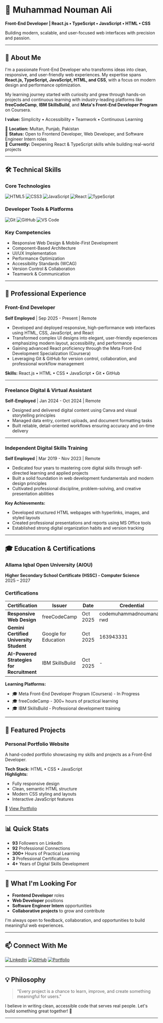# 👋 Muhammad Nouman Ali

**Front-End Developer | React.js • TypeScript • JavaScript • HTML • CSS**

Building modern, scalable, and user-focused web interfaces with precision and passion.

---

## 🌟 About Me

I'm a passionate Front-End Developer who transforms ideas into clean, responsive, and user-friendly web experiences. My expertise spans **React.js, TypeScript, JavaScript, HTML, and CSS**, with a focus on modern design and performance optimization.

My learning journey started with curiosity and grew through hands-on projects and continuous learning with industry-leading platforms like **freeCodeCamp**, **IBM SkillsBuild**, and **Meta's Front-End Developer Program** on Coursera.

**I value:** Simplicity • Accessibility • Teamwork • Continuous Learning

📍 **Location:** Multan, Punjab, Pakistan  
💼 **Status:** Open to Frontend Developer, Web Developer, and Software Engineer Intern roles  
🌱 **Currently:** Deepening React & TypeScript skills while building real-world projects

---

## 🛠️ Technical Skills

### Core Technologies
![HTML5](https://img.shields.io/badge/HTML5-E34C26?style=for-the-badge&logo=html5&logoColor=white)
![CSS3](https://img.shields.io/badge/CSS3-1572B6?style=for-the-badge&logo=css3&logoColor=white)
![JavaScript](https://img.shields.io/badge/JavaScript-F7DF1E?style=for-the-badge&logo=javascript&logoColor=black)
![React](https://img.shields.io/badge/React-61DAFB?style=for-the-badge&logo=react&logoColor=black)
![TypeScript](https://img.shields.io/badge/TypeScript-3178C6?style=for-the-badge&logo=typescript&logoColor=white)

### Developer Tools & Platforms
![Git](https://img.shields.io/badge/Git-F05032?style=for-the-badge&logo=git&logoColor=white)
![GitHub](https://img.shields.io/badge/GitHub-181717?style=for-the-badge&logo=github&logoColor=white)
![VS Code](https://img.shields.io/badge/VS%20Code-007ACC?style=for-the-badge&logo=visual-studio-code&logoColor=white)

### Key Competencies
- Responsive Web Design & Mobile-First Development
- Component-Based Architecture
- UI/UX Implementation
- Performance Optimization
- Accessibility Standards (WCAG)
- Version Control & Collaboration
- Teamwork & Communication

---

## 💼 Professional Experience

### **Front-End Developer**
**Self Employed** | Sep 2025 - Present | Remote

- Developed and deployed responsive, high-performance web interfaces using HTML, CSS, JavaScript, and React
- Transformed complex UI designs into elegant, user-friendly experiences emphasizing modern layout, accessibility, and performance
- Gaining advanced React proficiency through the Meta Front-End Development Specialization (Coursera)
- Leveraging Git & GitHub for version control, collaboration, and professional workflow management

**Skills:** React.js • HTML • CSS • JavaScript • Git • GitHub

---

### **Freelance Digital & Virtual Assistant**
**Self-Employed** | Jan 2024 - Oct 2024 | Remote

- Designed and delivered digital content using Canva and visual storytelling principles
- Managed data entry, content uploads, and document formatting tasks
- Built reliable, detail-oriented workflows ensuring accuracy and on-time delivery

---

### **Independent Digital Skills Training**
**Self Employed** | Mar 2019 - Nov 2023 | Remote

- Dedicated four years to mastering core digital skills through self-directed learning and applied projects
- Built a solid foundation in web development fundamentals and modern design principles
- Cultivated professional discipline, problem-solving, and creative presentation abilities

**Key Achievements:**
- Developed structured HTML webpages with hyperlinks, images, and styled layouts
- Created professional presentations and reports using MS Office tools
- Established strong digital organization habits and version tracking

---

## 🎓 Education & Certifications

### **Allama Iqbal Open University (AIOU)**
**Higher Secondary School Certificate (HSSC) - Computer Science**  
2025 – 2027

### **Certifications**

| Certification | Issuer | Date | Credential |
|---|---|---|---|
| **Responsive Web Design** | freeCodeCamp | Oct 2025 | codemuhammadnoumanali-rwd |
| **Gemini Certified University Student** | Google for Education | Oct 2025 | 163943331 |
| **AI-Powered Strategies for Recruitment** | IBM SkillsBuild | Oct 2025 | - |

**Learning Platforms:**
- 🎓 Meta Front-End Developer Program (Coursera) - In Progress
- 🎓 freeCodeCamp - 300+ hours of practical learning
- 🎓 IBM SkillsBuild - Professional development training

---

## 🚀 Featured Projects

### **Personal Portfolio Website**
A hand-coded portfolio showcasing my skills and projects as a Front-End Developer.

**Tech Stack:** HTML • CSS • JavaScript  
**Highlights:**
- Fully responsive design
- Clean, semantic HTML structure
- Modern CSS styling and layouts
- Interactive JavaScript features

🔗 [View Portfolio](https://lnkd.in/egmQXMGf)

---

## 📊 Quick Stats

- **93** Followers on LinkedIn
- **92** Professional Connections
- **300+** Hours of Practical Learning
- **3** Professional Certifications
- **4+** Years of Digital Skills Development

---

## 🎯 What I'm Looking For

- **Frontend Developer** roles
- **Web Developer** positions
- **Software Engineer Intern** opportunities
- **Collaborative projects** to grow and contribute

I'm always open to feedback, collaboration, and opportunities to build meaningful web experiences.

---

## 📫 Connect With Me

[![LinkedIn](https://img.shields.io/badge/LinkedIn-0A66C2?style=for-the-badge&logo=linkedin&logoColor=white)](https://linkedin.com/in/muhammadnoumanali)
[![GitHub](https://img.shields.io/badge/GitHub-181717?style=for-the-badge&logo=github&logoColor=white)](https://github.com)
[![Portfolio](https://img.shields.io/badge/Portfolio-FF6B6B?style=for-the-badge&logo=globe&logoColor=white)](https://lnkd.in/egmQXMGf)

---

## 💡 Philosophy

> "Every project is a chance to learn, improve, and create something meaningful for users."

I believe in writing clean, accessible code that serves real people. Let's build something great together! 🚀

---

